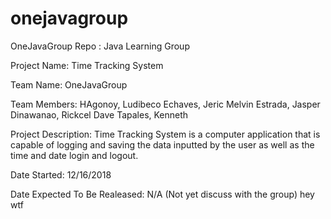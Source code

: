 # onejavagroup
OneJavaGroup Repo : Java Learning Group 

Project Name: Time Tracking System

Team Name: OneJavaGroup

Team Members: 
        HAgonoy, Ludibeco
	      Echaves, Jeric Melvin
	      Estrada, Jasper
	      Dinawanao, Rickcel Dave
	      Tapales, Kenneth

Project Description: Time Tracking System is a computer application that is capable of logging and saving the data inputted by the user as well as the time and date login and logout.

Date Started: 12/16/2018

Date Expected To Be Realeased: N/A (Not yet discuss with the group)
hey
wtf
